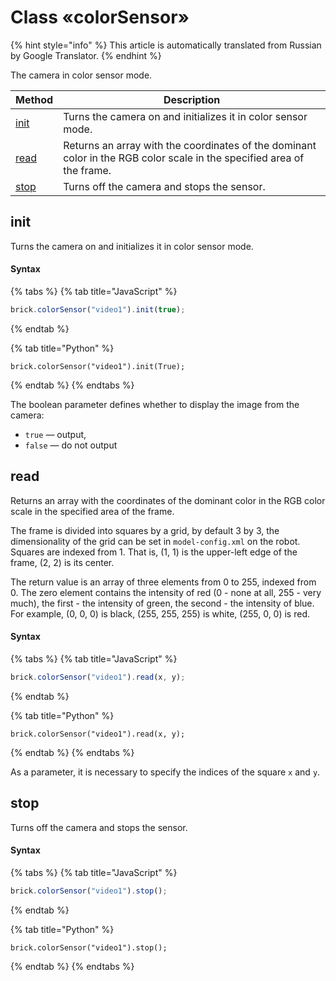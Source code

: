# Class «colorSensor»

{% hint style="info" %}
This article is automatically translated from Russian by Google Translator.
{% endhint %}

The camera in color sensor mode.

| Method                             | Description                                                                                                            |
| ---------------------------------- | ---------------------------------------------------------------------------------------------------------------------- |
| [init​](class-colorsensor.md#init) | Turns the camera on and initializes it in color sensor mode.                                                           |
| [read​](class-colorsensor.md#read) | Returns an array with the coordinates of the dominant color in the RGB color scale in the specified area of the frame. |
| [stop](class-colorsensor.md#stop)  | Turns off the camera and stops the sensor.                                                                             |

## init

Turns the camera on and initializes it in color sensor mode.

#### Syntax

{% tabs %}
{% tab title="JavaScript" %}
```javascript
brick.colorSensor("video1").init(true);
```
{% endtab %}

{% tab title="Python" %}
```
brick.colorSensor("video1").init(True);
```
{% endtab %}
{% endtabs %}

The boolean parameter defines whether to display the image from the camera:

* `true` — output,
* `false` — do not output

## read

Returns an array with the coordinates of the dominant color in the RGB color scale in the specified area of the frame.

The frame is divided into squares by a grid, by default 3 by 3, the dimensionality of the grid can be set in `model-config.xml` on the robot. Squares are indexed from 1. That is, (1, 1) is the upper-left edge of the frame, (2, 2) is its center.

The return value is an array of three elements from 0 to 255, indexed from 0. The zero element contains the intensity of red (0 - none at all, 255 - very much), the first - the intensity of green, the second - the intensity of blue. For example, (0, 0, 0) is black, (255, 255, 255) is white, (255, 0, 0) is red.

#### Syntax

{% tabs %}
{% tab title="JavaScript" %}
```javascript
brick.colorSensor("video1").read(x, y);
```
{% endtab %}

{% tab title="Python" %}
```
brick.colorSensor("video1").read(x, y);
```
{% endtab %}
{% endtabs %}

As a parameter, it is necessary to specify the indices of the square `x` and `y`.

## stop

Turns off the camera and stops the sensor.

#### Syntax

{% tabs %}
{% tab title="JavaScript" %}
```javascript
brick.colorSensor("video1").stop();
```
{% endtab %}

{% tab title="Python" %}
```
brick.colorSensor("video1").stop();
```
{% endtab %}
{% endtabs %}
